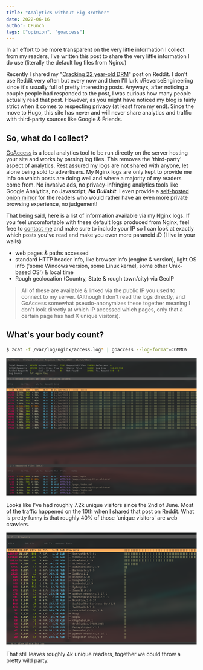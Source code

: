 ```yaml
---
title: "Analytics without Big Brother"
date: 2022-06-16
author: CPunch
tags: ["opinion", "goaccess"]
---
```


In an effort to be more transparent on the very little information I collect from my readers, I've written this post to share the very little information I do use (literally the default log files from Nginx.)

Recently I shared my "[Cracking 22 year-old DRM](https://www.reddit.com/r/ReverseEngineering/comments/v8tl42/cracking_22_yearold_drm/)" post on Reddit. I don't use Reddit very often but every now and then I'll lurk r/ReverseEngineering since it's usually full of pretty interesting posts. Anyways, after noticing a couple people had responded to the post, I was curious how many people actually read that post. However, as you might have noticed my blog is fairly strict when it comes to respecting privacy (at least from my end). Since the move to Hugo, this site has never and will never share analytics and traffic with third-party sources like Google & Friends.

## So, what do I collect?

[GoAccess](https://goaccess.io) is a local analytics tool to be run directly on the server hosting your site and works by parsing log files. This removes the 'third-party' aspect of analytics. Rest assured my logs are not shared with anyone, let alone being sold to advertisers. My Nginx logs are only kept to provide me info on which posts are doing well and where a majority of my readers come from. No invasive ads, no privacy-infringing analytics tools like Google Analytics, no Javascript, ***No Bullshit***. I even provide a [self-hosted onion mirror](http://opnpnk6eutjiqy4ndpyvwxd5pncj2g2cmz6fkocr5uh3omnn4utvspad.onion) for the readers who would rather have an even more private browsing experience, no judgement!

That being said, here is a list of information available via my Nginx logs. If you feel uncomfortable with these default logs produced from Nginx, feel free to [contact me]() and make sure to include your IP so I can look at exactly which posts you've read and make you even more paranoid :D (I live in your walls)

- web pages & paths accessed
- standard HTTP header info, like browser info (engine & version), light OS info ('some Windows version, some Linux kernel, some other Unix-based OS') & local time
- Rough geolocation (Country, State & rough town/city) via GeoIP
> All of these are available & linked via the public IP you used to connect to my server. (Although I don't read the logs directly, and GoAccess somewhat pseudo-anonymizes these together meaning I don't look directly at which IP accessed which pages, only that a certain page has had X unique visitors).

## What's your body count?

```sh
$ zcat -f /var/log/nginx/access.log* | goaccess --log-format=COMMON
```

![](go_panel.png)

Looks like I've had roughly 7.2k unique visitors since the 2nd of June. Most of the traffic happened on the 10th when I shared that post on Reddit. What is pretty funny is that roughly 40% of those 'unique visitors' are web crawlers.

![](crawlers.png)

That still leaves roughly 4k unique readers, together we could throw a pretty wild party.